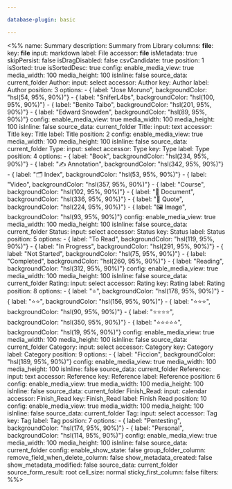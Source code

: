 ```yaml
---

database-plugin: basic

---
```


<%%
name: Summary
description: Summary from Library
columns:
  __file__:
    key: __file__
    input: markdown
    label: File
    accessor: __file__
    isMetadata: true
    skipPersist: false
    isDragDisabled: false
    csvCandidate: true
    position: 1
    isSorted: true
    isSortedDesc: true
    config:
      enable_media_view: true
      media_width: 100
      media_height: 100
      isInline: false
      source_data: current_folder
  Author:
    input: select
    accessor: Author
    key: Author
    label: Author
    position: 3
    options:
      - { label: "Jose Moruno", backgroundColor: "hsl(54, 95%, 90%)"}
      - { label: "SniferL4bs", backgroundColor: "hsl(100, 95%, 90%)"}
      - { label: "Benito Taibo", backgroundColor: "hsl(201, 95%, 90%)"}
      - { label: "Edward Snowden", backgroundColor: "hsl(89, 95%, 90%)"}
    config:
      enable_media_view: true
      media_width: 100
      media_height: 100
      isInline: false
      source_data: current_folder
  Title:
    input: text
    accessor: Title
    key: Title
    label: Title
    position: 2
    config:
      enable_media_view: true
      media_width: 100
      media_height: 100
      isInline: false
      source_data: current_folder
  Type:
    input: select
    accessor: Type
    key: Type
    label: Type
    position: 4
    options:
      - { label: "Book", backgroundColor: "hsl(234, 95%, 90%)"}
      - { label: "✍️ Annotation", backgroundColor: "hsl(342, 95%, 90%)"}
      - { label: "🗂️ Index", backgroundColor: "hsl(53, 95%, 90%)"}
      - { label: "Video", backgroundColor: "hsl(357, 95%, 90%)"}
      - { label: "Course", backgroundColor: "hsl(102, 95%, 90%)"}
      - { label: "📝 Document", backgroundColor: "hsl(336, 95%, 90%)"}
      - { label: "💭 Quote", backgroundColor: "hsl(224, 95%, 90%)"}
      - { label: "🖼️ Image", backgroundColor: "hsl(93, 95%, 90%)"}
    config:
      enable_media_view: true
      media_width: 100
      media_height: 100
      isInline: false
      source_data: current_folder
  Status:
    input: select
    accessor: Status
    key: Status
    label: Status
    position: 5
    options:
      - { label: "To Read", backgroundColor: "hsl(119, 95%, 90%)"}
      - { label: "In Progress", backgroundColor: "hsl(291, 95%, 90%)"}
      - { label: "Not Started", backgroundColor: "hsl(75, 95%, 90%)"}
      - { label: "Completed", backgroundColor: "hsl(260, 95%, 90%)"}
      - { label: "Reading", backgroundColor: "hsl(312, 95%, 90%)"}
    config:
      enable_media_view: true
      media_width: 100
      media_height: 100
      isInline: false
      source_data: current_folder
  Rating:
    input: select
    accessor: Rating
    key: Rating
    label: Rating
    position: 8
    options:
      - { label: "⭐", backgroundColor: "hsl(178, 95%, 90%)"}
      - { label: "⭐⭐", backgroundColor: "hsl(156, 95%, 90%)"}
      - { label: "⭐⭐⭐", backgroundColor: "hsl(90, 95%, 90%)"}
      - { label: "⭐⭐⭐⭐", backgroundColor: "hsl(350, 95%, 90%)"}
      - { label: "⭐⭐⭐⭐⭐", backgroundColor: "hsl(19, 95%, 90%)"}
    config:
      enable_media_view: true
      media_width: 100
      media_height: 100
      isInline: false
      source_data: current_folder
  Category:
    input: select
    accessor: Category
    key: Category
    label: Category
    position: 9
    options:
      - { label: "Ficcion", backgroundColor: "hsl(189, 95%, 90%)"}
    config:
      enable_media_view: true
      media_width: 100
      media_height: 100
      isInline: false
      source_data: current_folder
  Reference:
    input: text
    accessor: Reference
    key: Reference
    label: Reference
    position: 6
    config:
      enable_media_view: true
      media_width: 100
      media_height: 100
      isInline: false
      source_data: current_folder
  Finish_Read:
    input: calendar
    accessor: Finish_Read
    key: Finish_Read
    label: Finish Read
    position: 10
    config:
      enable_media_view: true
      media_width: 100
      media_height: 100
      isInline: false
      source_data: current_folder
  Tag:
    input: select
    accessor: Tag
    key: Tag
    label: Tag
    position: 7
    options:
      - { label: "Pentesting", backgroundColor: "hsl(174, 95%, 90%)"}
      - { label: "Personal", backgroundColor: "hsl(114, 95%, 90%)"}
    config:
      enable_media_view: true
      media_width: 100
      media_height: 100
      isInline: false
      source_data: current_folder
config:
  enable_show_state: false
  group_folder_column: 
  remove_field_when_delete_column: false
  show_metadata_created: false
  show_metadata_modified: false
  source_data: current_folder
  source_form_result: root
  cell_size: normal
  sticky_first_column: false
filters:
%%>
